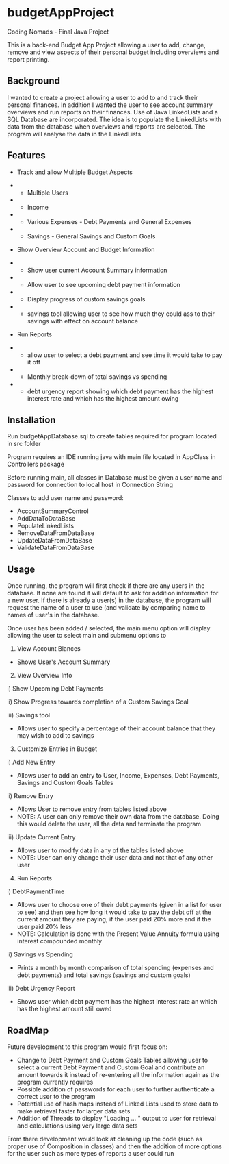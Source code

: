 # budgetAppProject
Coding Nomads - Final Java Project

This is a back-end Budget App Project allowing a user to add, change, remove and view aspects of their personal budget including overviews and report printing. 

## Background

I wanted to create a project allowing a user to add to and track their personal finances. In addition I wanted the user to see account summary overviews and run reports 
on their finances. Use of Java LinkedLists and a SQL Database are incorporated. The idea is to populate the LinkedLists with data from the database when overviews and 
reports are selected. The program will analyse the data in the LinkedLists 

## Features
* Track and allow Multiple Budget Aspects
 * - Multiple Users
 * - Income
 * - Various Expenses - Debt Payments and General Expenses
 * - Savings - General Savings and Custom Goals


* Show Overview Account and Budget Information
*  - Show user current Account Summary information
*  - Allow user to see upcoming debt payment information
*  - Display progress of custom savings goals
*  - savings tool allowing user to see how much they could ass to their savings with effect on account balance

* Run Reports
* - allow user to select a debt payment and see time it would take to pay it off
* - Monthly break-down of total savings vs spending 
* - debt urgency report showing which debt payment has the highest interest rate and which has the highest amount owing

## Installation

Run budgetAppDatabase.sql to create tables required for program located in src folder

Program requires an IDE running java with main file located in AppClass in Controllers package

Before running main, all classes in Database must be given a user name and password for connection to local host in Connection String

Classes to add user name and password:
* AccountSummaryControl
* AddDataToDataBase
* PopulateLinkedLists
* RemoveDataFromDataBase
* UpdateDataFromDataBase
* ValidateDataFromDataBase

## Usage

Once running, the program will first check if there are any users in the database. If none are found it will default to ask for addition information for a new user.
If there is already a user(s) in the database, the program will request the name of a user to use (and validate by comparing name to names of user's in the database.

Once user has been added / selected, the main menu option will display allowing the user to select main and submenu options to 

1) View Account Blances
 * Shows User's Account Summary 
 
2) View Overview Info

  i) Show Upcoming Debt Payments
  
  ii) Show Progress towards completion of a Custom Savings Goal
  
  iii) Savings tool
  * Allows user to specify a percentage of their account balance that they may wish to add to savings
    
3) Customize Entries in Budget
  
  i) Add New Entry
  * Allows user to add an entry to User, Income, Expenses, Debt Payments, Savings and Custom Goals Tables
      
  ii) Remove Entry
  * Allows User to remove entry from tables listed above
  * NOTE: A user can only remove their own data from the database. Doing this would delete the user, all the data and terminate the program
      
  iii) Update Current Entry
  * Allows user to modify data in any of the tables listed above
  * NOTE: User can only change their user data and not that of any other user
 
 4) Run Reports
 
 i) DebtPaymentTime
  * Allows user to choose one of their debt payments (given in a list for user to see) and then see how long it would take to pay the debt off at the current amount 
    they are paying, if the user paid 20% more and if the user paid 20% less
  * NOTE: Calculation is done with the Present Value Annuity formula using interest compounded monthly
    
 ii) Savings vs Spending
  * Prints a month by month comparison of total spending (expenses and debt payments) and total savings (savings and custom goals)
    
 iii) Debt Urgency Report
 * Shows user which debt payment has the highest interest rate an which has the highest amount still owed

## RoadMap

Future development to this program would first focus on:

* Change to Debt Payment and Custom Goals Tables allowing user to select a current Debt Payment and Custom Goal and contribute an amount towards it
  instead of re-entering all the information again as the program currently requires
* Possible addition of passwords for each user to further authenticate a correct user to the program
* Potential use of hash maps instead of Linked Lists used to store data to make retrieval faster for larger data sets
* Addition of Threads to display "Loading ... " output to user for retrieval and calculations using very large data sets

From there development would look at cleaning up the code (such as proper use of Composition in classes) and then the addition of more options for the user
such as more types of reports a user could run
    
    


